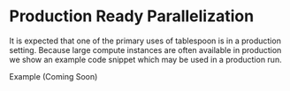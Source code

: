 # Production Ready Parallelization

It is expected that one of the primary uses of tablespoon is in a production setting. Because large compute instances are often available in production we show an example code snippet which may be used in a production run.


Example (Coming Soon)
```python
```